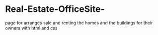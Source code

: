# Real-Estate-OfficeSite-
page for arranges sale and renting the homes and the buildings for their owners with html and css
